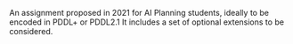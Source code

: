An assignment proposed in 2021 for AI Planning students, ideally to be encoded in PDDL+ or PDDL2.1
It includes a set of optional extensions to be considered.
